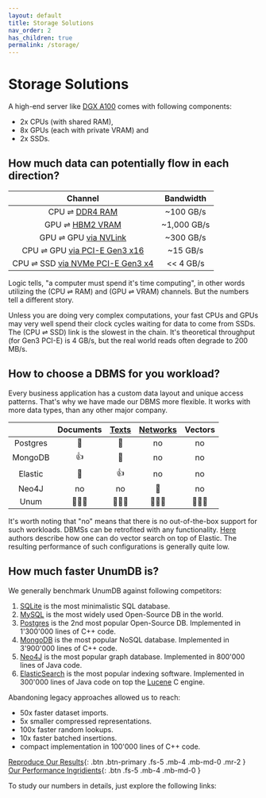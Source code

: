 ```yaml
---
layout: default
title: Storage Solutions
nav_order: 2
has_children: true
permalink: /storage/
---
```


# Storage Solutions

A high-end server like [DGX A100](https://www.nvidia.com/en-us/data-center/dgx-a100/) comes with following components:

* 2x CPUs (with shared RAM),
* 8x GPUs (each with private VRAM) and
* 2x SSDs.

## How much data can potentially flow in each direction?

|                                    Channel                                    |  Bandwidth  |
| :---------------------------------------------------------------------------: | :---------: |
|          CPU ⇌ [DDR4 RAM](https://en.wikipedia.org/wiki/DDR4_SDRAM)           |  ~100 GB/s  |
|    GPU ⇌ [HBM2 VRAM](https://en.wikipedia.org/wiki/High_Bandwidth_Memory)     | ~1,000 GB/s |
|         GPU ⇌ GPU [via NVLink](https://en.wikipedia.org/wiki/NVLink)          |  ~300 GB/s  |
|   CPU ⇌ GPU [via PCI-E Gen3 x16](https://en.wikipedia.org/wiki/PCI_Express)   |  ~15 GB/s   |
| CPU ⇌ SSD [via NVMe PCI-E Gen3 x4](https://en.wikipedia.org/wiki/NVM_Express) |  << 4 GB/s  |

Logic tells, "a computer must spend it's time computing", in other words utilizing the (CPU ⇌ RAM) and (GPU ⇌ VRAM) channels. But the numbers tell a different story.

Unless you are doing very complex computations, your fast CPUs and GPUs may very well spend their clock cycles waiting for data to come from SSDs. The (CPU ⇌ SSD) link is the slowest in the chain. It's theoretical throughput (for Gen3 PCI-E) is 4 GB/s, but the real world reads often degrade to 200 MB/s.

## How to choose a DBMS for you workload?

Every business application has a custom data layout and unique access patterns. That's why we have made our DBMS more flexible. It works with more data types, than any other major company.

|          | Documents | [Texts](/storage/texts/) | [Networks](/storage/graphs/) | Vectors |
| :------: | :-------: | :----------------------: | :--------------------------: | :-----: |
| Postgres |     🐢     |            🐌             |              no              |   no    |
| MongoDB  |     👍     |            🐢             |              no              |   no    |
| Elastic  |     🐌     |            👍             |              no              |   no    |
|  Neo4J   |    no     |            no            |              🐢               |   no    |
|   Unum   |    🥇🥇🥇    |           🥇🥇🥇            |             🥇🥇🥇              |   🥇🥇🥇   |

It's worth noting that "no" means that there is no out-of-the-box support for such workloads. DBMSs can be retrofited with any functionality. [Here](https://opendistro.github.io/for-elasticsearch/blog/odfe-updates/2020/04/Building-k-Nearest-Neighbor-(k-NN)-Similarity-Search-Engine-with-Elasticsearch/) authors describe how one can do vector search on top of Elastic. The resulting performance of such configurations is generally quite low.

## How much faster UnumDB is?

We generally benchmark UnumDB against following competitors:

1. [SQLite](https://www.sqlite.org) is the most minimalistic SQL database.
2. [MySQL](https://www.mysql.com) is the most widely used Open-Source DB in the world.
3. [Postgres](https://www.postgresql.org) is the 2nd most popular Open-Source DB. Implemented in 1'300'000 lines of C++ code.
4. [MongoDB](https://www.mongodb.com) is the most popular NoSQL database. Implemented in 3'900'000 lines of C++ code.
5. [Neo4J](https://neo4j.com) is the most popular graph database. Implemented in 800'000 lines of Java code.
6. [ElasticSearch](https://www.elastic.co) is the most popular indexing software. Implemented in 300'000 lines of Java code on top the [Lucene](https://lucene.apache.org) C engine.

Abandoning legacy approaches allowed us to reach:

* 50x faster dataset imports.
* 5x smaller compressed representations.
* 100x faster random lookups.
* 10x faster batched insertions.
* compact implementation in 100'000 lines of C++ code.

[Reproduce Our Results](github.com/unumam/PyStorageBenchmarks){: .btn .btn-primary .fs-5 .mb-4 .mb-md-0 .mr-2 } [Our Performance Ingridients](/storage/recipe){: .btn .fs-5 .mb-4 .mb-md-0 }

To study our numbers in details, just explore the following links:

